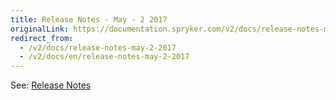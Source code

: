 ```yaml
---
title: Release Notes - May - 2 2017
originalLink: https://documentation.spryker.com/v2/docs/release-notes-may-2-2017
redirect_from:
  - /v2/docs/release-notes-may-2-2017
  - /v2/docs/en/release-notes-may-2-2017
---
```


See: [Release Notes](https://cdn.document360.io/9fafa0d5-d76f-40c5-8b02-ab9515d3e879/Images/Documentation/Release_Notes_May_2_2017.pdf)
